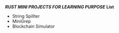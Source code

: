 ***RUST MINI PROJECTS FOR LEARNING PURPOSE***
**List**
- String Spillter
- MiniGrep
- Blockchain Simulator 
